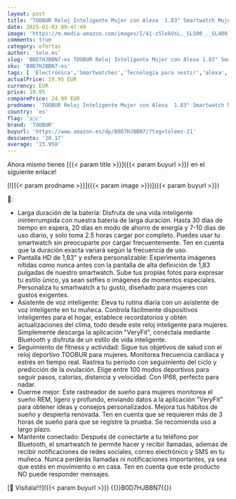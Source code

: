 ```yaml
---
layout: post
title: 'TOOBUR Reloj Inteligente Mujer con Alexa  1.83" Smartwatch Mujer con Recibir y Contestar Llamadas  Reloj Deportivo con 100 Deportes  Podómetro y pulsómetro  IP68 Impermeable  Compatible Android iOS'
date: 2025-01-03 09:47:49
image: 'https://m.media-amazon.com/images/I/41-zSlekVsL._SL500_._SL400_.jpg'
comments: true
category: ofertas
author: 'tole.es'
slug: 'B0D7HJBBN7-es TOOBUR Reloj Inteligente Mujer con Alexa 1.83" Smartwatch...'
sku: 'B0D7HJBBN7-es'
tags: [ 'Electrónica','Smartwatches','Tecnología para vestir','alexa','toobur','🇪🇸', ]
actualPrice: 19.95 EUR
currency: EUR
price: 19.95
comparePrice: 24.99 EUR
prodname: 'TOOBUR Reloj Inteligente Mujer con Alexa  1.83" Smartwatch Mujer con Recibir y Contestar Llamadas  Reloj Deportivo con 100 Deportes  Podómetro y pulsómetro  IP68 Impermeable  Compatible Android iOS'
country: 'es'
flag: '🇪🇸'
brand: 'TOOBUR'
buyurl: 'https://www.amazon.es/dp/B0D7HJBBN7/?tag=tolees-21'
descuento: '20.17'
average: '23.958'
---
```


Ahora mismo tienes [{{< param title >}}]({{< param buyurl >}}) en el siguiente enlace!

[![{{< param prodname >}}]({{< param image >}})]({{< param buyurl >}})

🔎:

- Larga duración de la batería: Disfruta de una vida inteligente ininterrumpida con nuestra batería de larga duración. Hasta 30 días de tiempo en espera, 20 días en modo de ahorro de energía y 7-10 días de uso diario, y solo toma 2.5 horas cargar por completo. Puedes usar tu smartwatch sin preocuparte por cargar frecuentemente. Ten en cuenta que la duración exacta variará según la frecuencia de uso.
- Pantalla HD de 1,83" y esfera personalizable: Experimenta imágenes nítidas como nunca antes con la pantalla de alta definición de 1,83 pulgadas de nuestro smartwatch. Sube tus propias fotos para expresar tu estilo único, ya sean selfies o imágenes de momentos especiales. Personaliza tu smartwatch a tu gusto, diseñado para mujeres con gustos exigentes.
- Asistente de voz inteligente: Eleva tu rutina diaria con un asistente de voz inteligente en tu muñeca. Controla fácilmente dispositivos inteligentes para el hogar, establece recordatorios y obtén actualizaciones del clima, todo desde este reloj inteligente para mujeres. Simplemente descarga la aplicación "VeryFit", conéctala mediante Bluetooth y disfruta de un estilo de vida inteligente.
- Seguimiento de fitness y actividad: Sigue tus objetivos de salud con el reloj deportivo TOOBUR para mujeres. Monitorea frecuencia cardíaca y estrés en tiempo real. Rastrea tu período con seguimiento del ciclo y predicción de la ovulación. Elige entre 100 modos deportivos para seguir pasos, calorías, distancia y velocidad. Con IP68, perfecto para nadar.
- Duerme mejor: Este rastreador de sueño para mujeres monitorea el sueño REM, ligero y profundo, enviando datos a la aplicación "VeryFit" para obtener ideas y consejos personalizados. Mejora tus hábitos de sueño y despierta renovada. Ten en cuenta que se requieren más de 3 horas de sueño para que se registre la prueba. Se recomienda uso a largo plazo.
- Mantente conectado: Después de conectarte a tu teléfono por Bluetooth, el smartwatch te permite hacer y recibir llamadas, además de recibir notificaciones de redes sociales, correo electrónico y SMS en tu muñeca. Nunca perderás llamadas ni notificaciones importantes, ya sea que estés en movimiento o en casa. Ten en cuenta que este producto NO puede responder mensajes.

[🛒 Visítala!!!]({{< param buyurl >}})
{{<world>}}B0D7HJBBN7{{</world>}}
